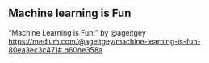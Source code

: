 ## Machine learning is Fun 

“Machine Learning is Fun!” by @ageitgey https://medium.com/@ageitgey/machine-learning-is-fun-80ea3ec3c471#.q60ne358a

